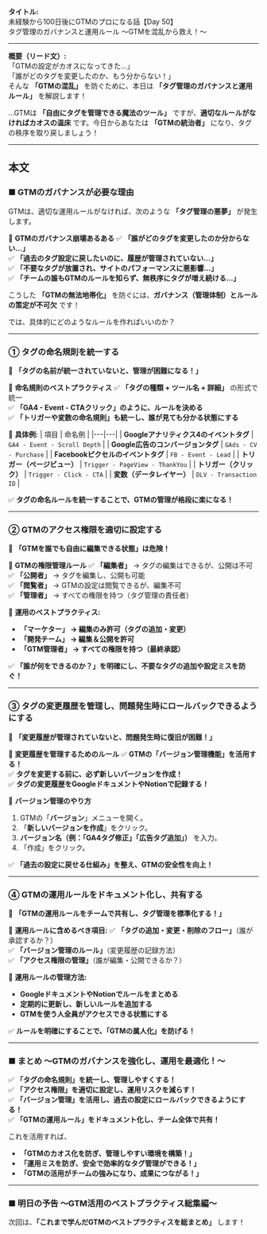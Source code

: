 **タイトル:**  
未経験から100日後にGTMのプロになる話【Day 50】  
タグ管理のガバナンスと運用ルール 〜GTMを混乱から救え！〜

---

**概要（リード文）:**  
「GTMの設定がカオスになってきた…」  
「誰がどのタグを変更したのか、もう分からない！」  
そんな **「GTMの混乱」** を防ぐために、本日は **「タグ管理のガバナンスと運用ルール」** を解説します！

…GTMは **「自由にタグを管理できる魔法のツール」** ですが、**適切なルールがなければカオスの温床** です。今日からあなたは **「GTMの統治者」** になり、タグの秩序を取り戻しましょう！

---

## **本文**

### ■ GTMのガバナンスが必要な理由

GTMは、適切な運用ルールがなければ、次のような **「タグ管理の悪夢」** が発生します。

📌 **GTMのガバナンス崩壊あるある**
✅ **「誰がどのタグを変更したのか分からない…」**  
✅ **「過去のタグ設定に戻したいのに、履歴が管理されていない…」**  
✅ **「不要なタグが放置され、サイトのパフォーマンスに悪影響…」**  
✅ **「チームの誰もGTMのルールを知らず、無秩序にタグが増え続ける…」**  

こうした **「GTMの無法地帯化」** を防ぐには、**ガバナンス（管理体制）とルールの策定が不可欠** です！

では、具体的にどのようなルールを作ればいいのか？

---

### **① タグの命名規則を統一する**

🔹 **「タグの名前が統一されていないと、管理が困難になる！」**

📌 **命名規則のベストプラクティス**
✅ **「タグの種類 + ツール名 + 詳細」** の形式で統一  
✅ **「GA4 - Event - CTAクリック」のように、ルールを決める**  
✅ **「トリガーや変数の命名規則」も統一し、誰が見ても分かる状態にする**  

📌 **具体例:**
| 項目 | 命名例 |
|---|---|
| **Googleアナリティクス4のイベントタグ** | `GA4 - Event - Scroll Depth` |
| **Google広告のコンバージョンタグ** | `GAds - CV - Purchase` |
| **Facebookピクセルのイベントタグ** | `FB - Event - Lead` |
| **トリガー（ページビュー）** | `Trigger - PageView - ThankYou` |
| **トリガー（クリック）** | `Trigger - Click - CTA` |
| **変数（データレイヤー）** | `DLV - Transaction ID` |

✅ **タグの命名ルールを統一することで、GTMの管理が格段に楽になる！**

---

### **② GTMのアクセス権限を適切に設定する**

🔹 **「GTMを誰でも自由に編集できる状態」は危険！**

📌 **GTMの権限管理ルール**
✅ **「編集者」** → タグの編集はできるが、公開は不可  
✅ **「公開者」** → タグを編集し、公開も可能  
✅ **「閲覧者」** → GTMの設定は閲覧できるが、編集不可  
✅ **「管理者」** → すべての権限を持つ（タグ管理の責任者）  

📌 **運用のベストプラクティス:**
- **「マーケター」 → 編集のみ許可（タグの追加・変更）**
- **「開発チーム」 → 編集＆公開を許可**
- **「GTM管理者」 → すべての権限を持つ（最終承認）**

✅ **「誰が何をできるのか？」を明確にし、不要なタグの追加や設定ミスを防ぐ！**

---

### **③ タグの変更履歴を管理し、問題発生時にロールバックできるようにする**

🔹 **「変更履歴が管理されていないと、問題発生時に復旧が困難！」**

📌 **変更履歴を管理するためのルール**
✅ **GTMの「バージョン管理機能」を活用する！**  
✅ **タグを変更する前に、必ず新しいバージョンを作成！**  
✅ **タグの変更履歴をGoogleドキュメントやNotionで記録する！**  

📌 **バージョン管理のやり方**
1. GTMの「**バージョン**」メニューを開く。
2. 「**新しいバージョンを作成**」をクリック。
3. **バージョン名（例：「GA4タグ修正」「広告タグ追加」）** を入力。
4. 「作成」をクリック。

✅ **「過去の設定に戻せる仕組み」を整え、GTMの安全性を向上！**

---

### **④ GTMの運用ルールをドキュメント化し、共有する**

🔹 **「GTMの運用ルールをチームで共有し、タグ管理を標準化する！」**

📌 **運用ルールに含めるべき項目:**
✅ **「タグの追加・変更・削除のフロー」**（誰が承認するか？）  
✅ **「バージョン管理のルール」**（変更履歴の記録方法）  
✅ **「アクセス権限の管理」**（誰が編集・公開できるか？）  

📌 **運用ルールの管理方法:**
- **GoogleドキュメントやNotionでルールをまとめる**
- **定期的に更新し、新しいルールを追加する**
- **GTMを使う人全員がアクセスできる状態にする**

✅ **ルールを明確にすることで、「GTMの属人化」を防げる！**

---

### **■ まとめ 〜GTMのガバナンスを強化し、運用を最適化！〜**

✅ **「タグの命名規則」を統一し、管理しやすくする！**  
✅ **「アクセス権限」を適切に設定し、運用リスクを減らす！**  
✅ **「バージョン管理」を活用し、過去の設定にロールバックできるようにする！**  
✅ **「GTMの運用ルール」をドキュメント化し、チーム全体で共有！**  

これを活用すれば、
- **「GTMのカオス化を防ぎ、管理しやすい環境を構築！」**
- **「運用ミスを防ぎ、安全で効率的なタグ管理ができる！」**
- **「GTMの活用がチームの強みになり、成果につながる！」**

---

### **■ 明日の予告 〜GTM活用のベストプラクティス総集編〜**

次回は、**「これまで学んだGTMのベストプラクティスを総まとめ」** します！


